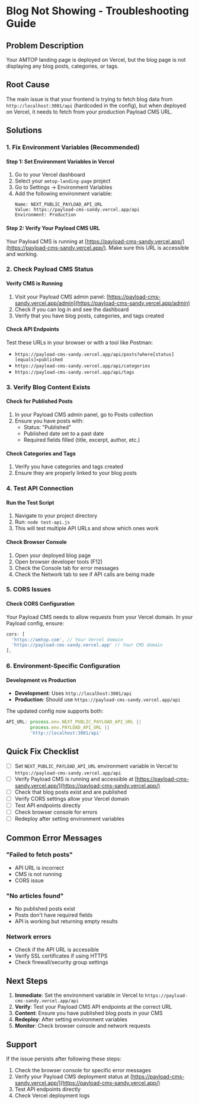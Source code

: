 # Blog Not Showing - Troubleshooting Guide

## Problem Description
Your AMTOP landing page is deployed on Vercel, but the blog page is not displaying any blog posts, categories, or tags.

## Root Cause
The main issue is that your frontend is trying to fetch blog data from `http://localhost:3001/api` (hardcoded in the config), but when deployed on Vercel, it needs to fetch from your production Payload CMS URL.

## Solutions

### 1. Fix Environment Variables (Recommended)

#### Step 1: Set Environment Variables in Vercel
1. Go to your Vercel dashboard
2. Select your `amtop-landing-page` project
3. Go to Settings → Environment Variables
4. Add the following environment variable:
   ```
   Name: NEXT_PUBLIC_PAYLOAD_API_URL
   Value: https://payload-cms-sandy.vercel.app/api
   Environment: Production
   ```

#### Step 2: Verify Your Payload CMS URL
Your Payload CMS is running at [https://payload-cms-sandy.vercel.app/](https://payload-cms-sandy.vercel.app/). Make sure this URL is accessible and working.

### 2. Check Payload CMS Status

#### Verify CMS is Running
1. Visit your Payload CMS admin panel: [https://payload-cms-sandy.vercel.app/admin](https://payload-cms-sandy.vercel.app/admin)
2. Check if you can log in and see the dashboard
3. Verify that you have blog posts, categories, and tags created

#### Check API Endpoints
Test these URLs in your browser or with a tool like Postman:
- `https://payload-cms-sandy.vercel.app/api/posts?where[status][equals]=published`
- `https://payload-cms-sandy.vercel.app/api/categories`
- `https://payload-cms-sandy.vercel.app/api/tags`

### 3. Verify Blog Content Exists

#### Check for Published Posts
1. In your Payload CMS admin panel, go to Posts collection
2. Ensure you have posts with:
   - Status: "Published"
   - Published date set to a past date
   - Required fields filled (title, excerpt, author, etc.)

#### Check Categories and Tags
1. Verify you have categories and tags created
2. Ensure they are properly linked to your blog posts

### 4. Test API Connection

#### Run the Test Script
1. Navigate to your project directory
2. Run: `node test-api.js`
3. This will test multiple API URLs and show which ones work

#### Check Browser Console
1. Open your deployed blog page
2. Open browser developer tools (F12)
3. Check the Console tab for error messages
4. Check the Network tab to see if API calls are being made

### 5. CORS Issues

#### Check CORS Configuration
Your Payload CMS needs to allow requests from your Vercel domain. In your Payload config, ensure:

```typescript
cors: [
  'https://amtop.com', // Your Vercel domain
  'https://payload-cms-sandy.vercel.app' // Your CMS domain
],
```

### 6. Environment-Specific Configuration

#### Development vs Production
- **Development**: Uses `http://localhost:3001/api`
- **Production**: Should use `https://payload-cms-sandy.vercel.app/api`

The updated config now supports both:
```typescript
API_URL: process.env.NEXT_PUBLIC_PAYLOAD_API_URL || 
         process.env.PAYLOAD_API_URL || 
         'http://localhost:3001/api'
```

## Quick Fix Checklist

- [ ] Set `NEXT_PUBLIC_PAYLOAD_API_URL` environment variable in Vercel to `https://payload-cms-sandy.vercel.app/api`
- [ ] Verify Payload CMS is running and accessible at [https://payload-cms-sandy.vercel.app/](https://payload-cms-sandy.vercel.app/)
- [ ] Check that blog posts exist and are published
- [ ] Verify CORS settings allow your Vercel domain
- [ ] Test API endpoints directly
- [ ] Check browser console for errors
- [ ] Redeploy after setting environment variables

## Common Error Messages

### "Failed to fetch posts"
- API URL is incorrect
- CMS is not running
- CORS issue

### "No articles found"
- No published posts exist
- Posts don't have required fields
- API is working but returning empty results

### Network errors
- Check if the API URL is accessible
- Verify SSL certificates if using HTTPS
- Check firewall/security group settings

## Next Steps

1. **Immediate**: Set the environment variable in Vercel to `https://payload-cms-sandy.vercel.app/api`
2. **Verify**: Test your Payload CMS API endpoints at the correct URL
3. **Content**: Ensure you have published blog posts in your CMS
4. **Redeploy**: After setting environment variables
5. **Monitor**: Check browser console and network requests

## Support

If the issue persists after following these steps:
1. Check the browser console for specific error messages
2. Verify your Payload CMS deployment status at [https://payload-cms-sandy.vercel.app/](https://payload-cms-sandy.vercel.app/)
3. Test API endpoints directly
4. Check Vercel deployment logs
